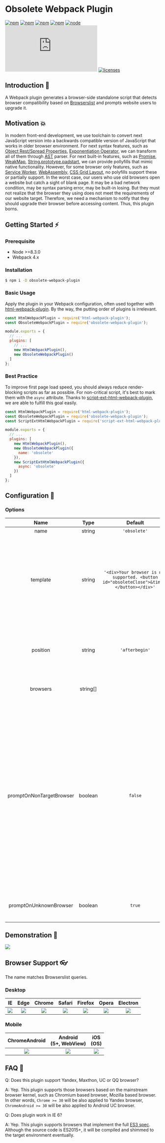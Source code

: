 # Obsolete Webpack Plugin

[![npm](https://img.shields.io/circleci/project/github/ElemeFE/obsolete-webpack-plugin.svg)](https://circleci.com/gh/ElemeFE/obsolete-webpack-plugin) [![npm](https://ci.appveyor.com/api/projects/status/github/ElemeFE/obsolete-webpack-plugin?svg=true)](https://ci.appveyor.com/project/chikara-chan/obsolete-webpack-plugin) [![npm](https://img.shields.io/codecov/c/github/ElemeFE/obsolete-webpack-plugin.svg)](https://codecov.io/github/ElemeFE/obsolete-webpack-plugin) [![npm](https://img.shields.io/npm/v/obsolete-webpack-plugin.svg)](https://npmjs.com/package/obsolete-webpack-plugin) [![node](https://img.shields.io/node/v/obsolete-webpack-plugin.svg)](https://nodejs.org) [![npm](https://img.badgesize.io/https://unpkg.com/obsolete-web/dist/obsolete.min.js?compression=gzip)](https://unpkg.com/obsolete-web/dist/obsolete.min.js) [![licenses](https://img.shields.io/npm/l/obsolete-webpack-plugin.svg)](https://gitlab.alibaba-inc.com/eleme-fe-lpd/obsolete-webpack-plugin/blob/master/LICENSE)

## Introduction :star2:

A Webpack plugin generates a browser-side standalone script that detects browser compatibility based on [Browserslist](https://github.com/browserslist/browserslist) and prompts website users to upgrade it.

## Motivation :collision:

In modern front-end development, we use toolchain to convert next JavaScript version into a backwards compatible version of JavaScript that works in older browser environment. For next syntax features, such as [Object Rest/Spread Properties](https://tc39.github.io/proposal-object-rest-spread/), [Exponentiation Operator](http://rwaldron.github.io/exponentiation-operator/), we can transform all of them through [AST](https://astexplorer.net/) parser. For next built-in features, such as [Promise](https://tc39.github.io/ecma262/#sec-promise-objects), [WeakMap](https://tc39.github.io/ecma262/#sec-weakmap-objects), [String.prototype.padstart](https://tc39.github.io/ecma262/#sec-string.prototype.padstart), we can provide pollyfills that mimic native functionality. However, for some browser only features, such as [Service Worker](https://w3c.github.io/ServiceWorker/), [WebAssembly](https://webassembly.github.io/spec/js-api/), [CSS Grid Layout](https://drafts.csswg.org/css-grid/), no polyfills support these or partially support. In the worst case, our users who use old browsers open a website but catch a sight of blank page. It may be a bad network condition, may be syntax parsing error, may be built-in losing. But they must not realize that the browser they using does not meet the requirements of our website target. Therefore, we need a mechanism to notify that they should upgrade their browser before accessing content. Thus, this plugin borns.

## Getting Started :zap:

### Prerequisite

- Node >=8.3.0
- Webpack 4.x

### Installation

```sh
$ npm i -D obsolete-webpack-plugin
```

### Basic Usage

Apply the plugin in your Webpack configuration, often used together with [html-webpack-plugin](https://github.com/jantimon/html-webpack-plugin). By the way, the putting order of plugins is irrelevant.

```js
const HtmlWebpackPlugin = require('html-webpack-plugin');
const ObsoleteWebpackPlugin = require('obsolete-webpack-plugin');

module.exports = {
  // ...
  plugins: [
    // ...
    new HtmlWebpackPlugin(),
    new ObsoleteWebpackPlugin()
  ]
};
```

### Best Practice

To improve first page load speed, you should always reduce render-blocking scripts as far as possible. For non-critical script, it's best to mark them with the `async` attribute. Thanks to [script-ext-html-webpack-plugin](https://github.com/numical/script-ext-html-webpack-plugin), we are able to fulfill this goal easily.

```js
const HtmlWebpackPlugin = require('html-webpack-plugin');
const ObsoleteWebpackPlugin = require('obsolete-webpack-plugin');
const ScriptExtHtmlWebpackPlugin = require('script-ext-html-webpack-plugin');

module.exports = {
  // ...
  plugins: [
    new HtmlWebpackPlugin(),
    new ObsoleteWebpackPlugin({
      name: 'obsolete'
    }),
    new ScriptExtHtmlWebpackPlugin({
      async: 'obsolete'
    })
  ]
};
```

## Configuration :book:

### Options

| Name | Type | Default | Description
| :-: | :-: | :-: | :-:
| name | string | `'obsolete'` | The chunk name.
| template | string | `'<div>Your browser is not supported. <button id="obsoleteClose">&times;</button></div>'` | The prompt html template. It accepts any document fragment. E.g., `'<style>...</style><div>...</div><script>...</script>'`. Specially, the template will be removed when a node with attribute `id="obsoleteClose"` is clicked.
| position | string | `'afterbegin'` | If set `'afterbegin'`, the template will be injected into the start of body. <br>If set `'beforeend'`, the template will be injected into the end of body.
| browsers | string[] | | Browsers to support, overriding global browserslist configuration.
| promptOnNonTargetBrowser | boolean | `false` | If the current browser useragent doesn't match one of the target browsers, it's considered as unsupported. Thus, the prompt will be shown. E.g., your browserslist configuration is `ie > 8`, by default, the prompt won't be shown on Chrome or Safari browser. E.g., your browserslist configuration is `ie > 8`, by default, the prompt won't be shown on Chrome or other browsers. Another e.g., your browserslist configuration is `chrome > 80`, by default, the prompt won't be shown on IE or other browsers.
| promptOnUnknownBrowser | boolean | `true` | If the current browser useragent is unknown, the prompt will be shown.

## Demonstration :art:

![](https://fuss10.elemecdn.com/c/ee/57a564fb6b64c7cf8cf3ac37293c9gif.gif)

## Browser Support :eyeglasses:

The name matches Browserslist queries.

### Desktop

IE | Edge | Chrome | Safari | Firefox | Opera | Electron 
:-: | :-: | :-: | :-: | :-: | :-: | :-:
![](https://cdnjs.cloudflare.com/ajax/libs/browser-logos/46.1.0/archive/internet-explorer_9-11/internet-explorer_9-11_64x64.png) | ![](https://cdnjs.cloudflare.com/ajax/libs/browser-logos/46.1.0/edge/edge_64x64.png) | ![](https://cdnjs.cloudflare.com/ajax/libs/browser-logos/46.1.0/chrome/chrome_64x64.png) | ![](https://cdnjs.cloudflare.com/ajax/libs/browser-logos/46.1.0/safari/safari_64x64.png) | ![](https://cdnjs.cloudflare.com/ajax/libs/browser-logos/46.1.0/firefox/firefox_64x64.png) | ![](https://cdnjs.cloudflare.com/ajax/libs/browser-logos/46.1.0/opera/opera_64x64.png) | ![](https://cdnjs.cloudflare.com/ajax/libs/browser-logos/46.1.0/electron/electron_64x64.png)

### Mobile

ChromeAndroid | Android<br>(5+, WebView) | iOS<br>(OS)
:-: | :-: | :-:
![](https://cdnjs.cloudflare.com/ajax/libs/browser-logos/46.1.0/chrome/chrome_64x64.png) | ![](https://cdnjs.cloudflare.com/ajax/libs/browser-logos/46.1.0/android-webview-beta/android-webview-beta_64x64.png) | ![](https://cdnjs.cloudflare.com/ajax/libs/browser-logos/46.1.0/safari-ios/safari-ios_64x64.png)

## FAQ :tea:

Q: Does this plugin support Yandex, Maxthon, UC or QQ browser?

A: Yep. This plugin supports those browsers based on the mainstream browser kernel, such as Chromium based browser, Mozilla based browser. In other words, `Chrome >= 30` will be also applied to Yandex browser, `ChromeAndroid >= 30` will be also applied to Android UC browser.

Q: Does plugin work in IE 6?

A: Yep. This plugin supports browsers that implement the full [ES3 spec](https://www-archive.mozilla.org/js/language/E262-3.pdf). Although the source code is ES2015+, it will be compiled and shimmed to the target environment eventually.

<!-- ## External Links :anchor: -->
